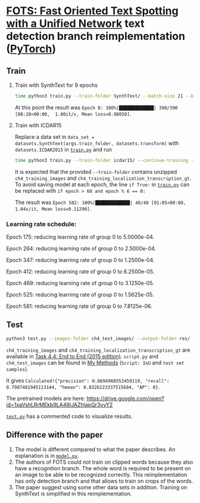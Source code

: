# [FOTS: Fast Oriented Text Spotting with a Unified Network](https://arxiv.org/abs/1801.01671) text detection branch reimplementation ([PyTorch](https://pytorch.org/))

## Train
1. Train with SynthText for 9 epochs
    ```sh
    time python3 train.py --train-folder SynthText/ --batch-size 21 --batches-before-train 2
    ```
    At this point the result was `Epoch 8: 100%|█████████████| 390/390 [08:28<00:00,  1.00it/s, Mean loss=0.98050]`.
2. Train with ICDAR15

    Replace a data set in `data_set = datasets.SynthText(args.train_folder, datasets.transform)` with `datasets.ICDAR2015` in [`train.py`](./train.py) and run
    ```sh
    time python3 train.py --train-folder icdar15/ --continue-training --batch-size 21 --batches-before-train 2
    ```
    It is expected that the provided `--train-folder` contains unzipped `ch4_training_images` and `ch4_training_localization_transcription_gt`. To avoid saving model at each epoch, the line `if True:` in [`train.py`](./train.py) can be replaced with `if epoch > 60 and epoch % 6 == 0:`

    The result was `Epoch 582: 100%|█████████████| 48/48 [01:05<00:00,  1.04s/it, Mean loss=0.11290]`.

### Learning rate schedule:
Epoch   175: reducing learning rate of group 0 to 5.0000e-04.

Epoch   264: reducing learning rate of group 0 to 2.5000e-04.

Epoch   347: reducing learning rate of group 0 to 1.2500e-04.

Epoch   412: reducing learning rate of group 0 to 6.2500e-05.

Epoch   469: reducing learning rate of group 0 to 3.1250e-05.

Epoch   525: reducing learning rate of group 0 to 1.5625e-05.

Epoch   581: reducing learning rate of group 0 to 7.8125e-06.

## Test
```sh
python3 test.py --images-folder ch4_test_images/ --output-folder res/ --checkpoint epoch_582_checkpoint.pt && zip -jmq runs/u.zip res/* && python2 script.py -g=gt.zip -s=runs/u.zip
```
`ch4_training_images` and `ch4_training_localization_transcription_gt` are available in [Task 4.4: End to End (2015 edition)](http://rrc.cvc.uab.es/?ch=4&com=downloads). `script.py` and `ch4_test_images` can be found in [My Methods](https://rrc.cvc.uab.es/?ch=4&com=mymethods&task=1) (`Script: IoU` and `test set samples`).

It gives `Calculated!{"precision": 0.8694968553459119, "recall": 0.7987481945113144, "hmean": 0.8326223337515684, "AP": 0}`.

The pretrained models are here: https://drive.google.com/open?id=1xaVshLRrMEkb9LA46IJAZhlapQr3vyY2

[`test.py`](./test.py) has a commented code to visualize results.

## Difference with the paper
1. The model is different compared to what the paper describes. An explanation is in [`model.py`](./model.py).
2. The authors of FOTS could not train on clipped words because they also have a recognition branch. The whole word is required to be present on an image to be able to be recognized correctly. This reimplementation has only detection branch and that allows to train on crops of the words.
3. The paper suggest using some other data sets in addition. Training on SynthText is simplified in this reimplementation.
